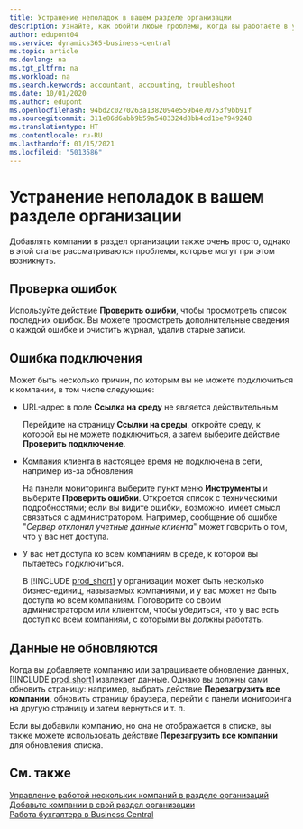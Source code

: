 ```yaml
---
title: Устранение неполадок в вашем разделе организации
description: Узнайте, как обойти любые проблемы, когда вы работаете в узле компании в Dynamics 365 Business Central для управления работой в нескольких компаниях.
author: edupont04
ms.service: dynamics365-business-central
ms.topic: article
ms.devlang: na
ms.tgt_pltfrm: na
ms.workload: na
ms.search.keywords: accountant, accounting, troubleshoot
ms.date: 10/01/2020
ms.author: edupont
ms.openlocfilehash: 94bd2c0270263a1382094e559b4e70753f9bb91f
ms.sourcegitcommit: 311e86d6abb9b59a5483324d8bb4cd1be7949248
ms.translationtype: HT
ms.contentlocale: ru-RU
ms.lasthandoff: 01/15/2021
ms.locfileid: "5013586"
---
```

# <a name="troubleshooting-your-company-hub"></a>Устранение неполадок в вашем разделе организации

Добавлять компании в раздел организации также очень просто, однако в этой статье рассматриваются проблемы, которые могут при этом возникнуть.  

## <a name="check-errors"></a>Проверка ошибок

Используйте действие **Проверить ошибки**, чтобы просмотреть список последних ошибок. Вы можете просмотреть дополнительные сведения о каждой ошибке и очистить журнал, удалив старые записи.  

## <a name="connection-failed"></a>Ошибка подключения

Может быть несколько причин, по которым вы не можете подключиться к компании, в том числе следующие:

- URL-адрес в поле **Ссылка на среду** не является действительным  

  Перейдите на страницу **Ссылки на среды**, откройте среду, к которой вы не можете подключиться, а затем выберите действие **Проверить подключение**.  
- Компания клиента в настоящее время не подключена в сети, например из-за обновления

  На панели мониторинга выберите пункт меню **Инструменты** и выберите **Проверить ошибки**. Откроется список с техническими подробностями; если вы видите ошибки, возможно, имеет смысл связаться с администратором. Например, сообщение об ошибке "*Сервер отклонил учетные данные клиента*" может говорить о том, что у вас нет доступа.  
- У вас нет доступа ко всем компаниям в среде, к которой вы пытаетесь подключиться.

  В [!INCLUDE [prod_short](includes/prod_short.md)] у организации может быть несколько бизнес-единиц, называемых компаниями, и у вас может не быть доступа ко всем компаниям. Поговорите со своим администратором или клиентом, чтобы убедиться, что у вас есть доступ ко всем компаниям, с которыми вы должны работать.  

## <a name="data-does-not-refresh"></a>Данные не обновляются

Когда вы добавляете компанию или запрашиваете обновление данных, [!INCLUDE [prod_short](includes/prod_short.md)] извлекает данные. Однако вы должны сами обновить страницу: например, выбрать действие **Перезагрузить все компании**, обновить страницу браузера, перейти с панели мониторинга на другую страницу и затем вернуться и т. п.  

Если вы добавили компанию, но она не отображается в списке, вы также можете использовать действие **Перезагрузить все компании** для обновления списка.

## <a name="see-also"></a>См. также

[Управление работой нескольких компаний в разделе организаций](company-hub.md)  
[Добавьте компании в свой раздел организации](company-hub-add-company.md)  
[Работа бухгалтера в Business Central](finance-accounting.md)  
